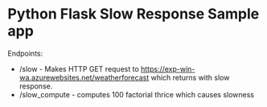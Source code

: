 # Python Flask Slow Response Sample app

Endpoints:
- /slow - Makes HTTP GET request to https://exp-win-wa.azurewebsites.net/weatherforecast which returns with slow response.
- /slow_compute - computes 100 factorial thrice which causes slowness
